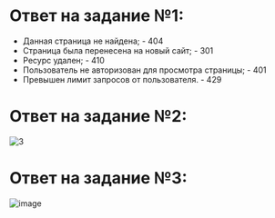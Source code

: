 # Ответ на задание №1:

- Данная страница не найдена; - 404
- Страница была перенесена на новый сайт; - 301
- Ресурс удален; - 410
- Пользователь не авторизован для просмотра страницы;  - 401
- Превышен лимит запросов от пользователя. - 429


# Ответ на задание №2:


![3](https://user-images.githubusercontent.com/107581500/196031977-dcac7b32-645b-4ec5-b7f6-3488f3187dde.JPG)



# Ответ на задание №3:

![image](https://user-images.githubusercontent.com/107581500/196032460-d4128ecd-cb2a-40d0-8406-96c47de6d977.png)


